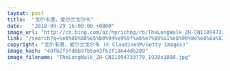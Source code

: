 ```yaml
---
layout: post
title:  "戈尔韦港，爱尔兰戈尔韦"
date:   "2018-09-29 16:00:00 +0800"
image_url: "http://cn.bing.com/az/hprichbg/rb/TheLongWalk_ZH-CN11094733779_1920x1080.jpg"
link: "/search?q=%e6%88%88%e5%b0%94%e9%9f%a6%e7%89%a1%e8%9b%8e%e8%8a%82&form=hpcapt&mkt=zh-cn"
copyright: "戈尔韦港，爱尔兰戈尔韦 (© ClaudineVM/Getty Images)"
image_hash: "4dfb2f5fd6b9fb5a43f62f18e44db209"
image_filename: "TheLongWalk_ZH-CN11094733779_1920x1080.jpg"
---
```

